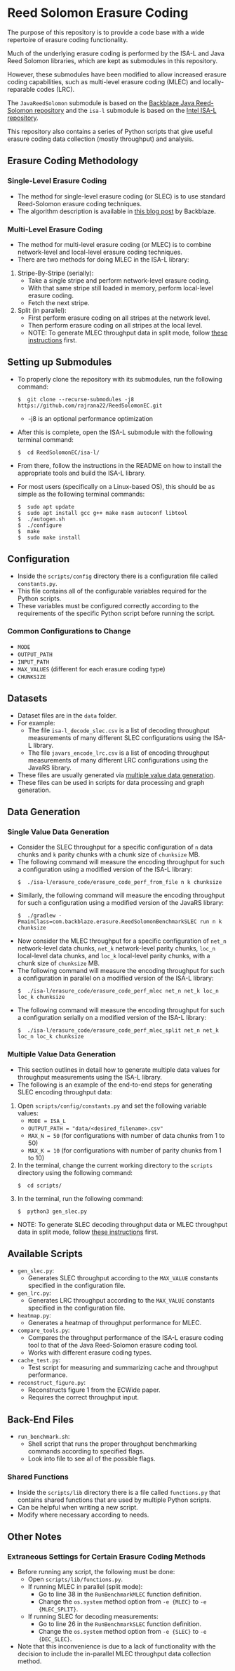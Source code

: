# Reed Solomon Erasure Coding

The purpose of this repository is to provide a code base with a wide repertoire of erasure coding functionality.

Much of the underlying erasure coding is performed by the ISA-L and Java Reed Solomon libraries, which are kept as submodules in this repository.

However, these submodules have been modified to allow increased erasure coding capabilities, such as multi-level erasure coding (MLEC) and locally-reparable codes (LRC).

The `JavaReedSolomon` submodule is based on the [Backblaze Java Reed-Solomon repository](https://github.com/Backblaze/JavaReedSolomon) and the `isa-l` submodule is based on the [Intel ISA-L repository](https://github.com/intel/isa-l).

This repository also contains a series of Python scripts that give useful erasure coding data collection (mostly throughput) and analysis.


## Erasure Coding Methodology

### Single-Level Erasure Coding

- The method for single-level erasure coding (or SLEC) is to use standard Reed-Solomon erasure coding techniques.
- The algorithm description is available in [this blog post](https://www.backblaze.com/blog/reed-solomon/) by Backblaze.


### Multi-Level Erasure Coding

- The method for multi-level erasure coding (or MLEC) is to combine network-level and local-level erasure coding techniques.
- There are two methods for doing MLEC in the ISA-L library:
1. Stripe-By-Stripe (serially):
    - Take a single stripe and perform network-level erasure coding.
    - With that same stripe still loaded in memory, perform local-level erasure coding.
    - Fetch the next stripe.
2. Split (in parallel):
    - First perform erasure coding on all stripes at the network level.
    - Then perform erasure coding on all stripes at the local level.
    - NOTE: To generate MLEC throughput data in split mode, follow [these instructions](#extraneous-settings-for-certain-erasure-coding-methods) first.


## Setting up Submodules

- To properly clone the repository with its submodules, run the following command:
    ```
    $  git clone --recurse-submodules -j8 https://github.com/rajrana22/ReedSolomonEC.git
    ```
    -  -j8 is an optional performance optimization
- After this is complete, open the ISA-L submodule with the following terminal command:
    ```
    $  cd ReedSolomonEC/isa-l/
    ```
- From there, follow the instructions in the README on how to install the appropriate tools and build the ISA-L library.
- For most users (specifically on a Linux-based OS), this should be as simple as the following terminal commands:

    ```
    $  sudo apt update
    $  sudo apt install gcc g++ make nasm autoconf libtool
    $  ./autogen.sh
    $  ./configure
    $  make
    $  sudo make install
    ```

## Configuration

- Inside the `scripts/config` directory there is a configuration file called `constants.py`.
- This file contains all of the configurable variables required for the Python scripts.
- These variables must be configured correctly according to the requirements of the specific Python script before running the script.

### Common Configurations to Change

- `MODE`
- `OUTPUT_PATH`
- `INPUT_PATH`
- `MAX_VALUES` (different for each erasure coding type)
- `CHUNKSIZE`

## Datasets

- Dataset files are in the `data` folder.
- For example:
    - The file `isa-l_decode_slec.csv` is a list of decoding throughput measurements of many different SLEC configurations using the ISA-L library.
    - The file `javars_encode_lrc.csv` is a list of encoding throughput measurements of many different LRC configurations using the JavaRS library.
- These files are usually generated via [multiple value data generation](#end-to-end-multiple-value-data-generation).
- These files can be used in scripts for data processing and graph generation.

## Data Generation

### Single Value Data Generation

- Consider the SLEC throughput for a specific configuration of `n` data chunks and `k` parity chunks with a chunk size of `chunksize` MB.
- The following command will measure the encoding throughput for such a configuration using a modified version of the ISA-L library:
    ```
    $  ./isa-l/erasure_code/erasure_code_perf_from_file n k chunksize
    ```
- Similarly, the following command will measure the encoding throughput for such a configuration using a modified version of the JavaRS library:
    ```
    $  ./gradlew -PmainClass=com.backblaze.erasure.ReedSolomonBenchmarkSLEC run n k chunksize
    ```
- Now consider the MLEC throughput for a specific configuration of `net_n` network-level data chunks, `net_k` network-level parity chunks, `loc_n` local-level data chunks, and `loc_k` local-level parity chunks, with a chunk size of `chunksize` MB.
- The following command will measure the encoding throughput for such a configuration in parallel on a modified version of the ISA-L library:
    ```
    $  ./isa-l/erasure_code/erasure_code_perf_mlec net_n net_k loc_n loc_k chunksize
    ```
- The following command will measure the encoding throughput for such a configuration serially on a modified version of the ISA-L library:
    ```
    $  ./isa-l/erasure_code/erasure_code_perf_mlec_split net_n net_k loc_n loc_k chunksize
    ```

### Multiple Value Data Generation

- This section outlines in detail how to generate multiple data values for throughput measurements using the ISA-L library.
- The following is an example of the end-to-end steps for generating SLEC encoding throughput data:
1. Open `scripts/config/constants.py` and set the following variable values:
    - `MODE = ISA_L`
    - `OUTPUT_PATH = "data/<desired_filename>.csv"`
    - `MAX_N = 50` (for configurations with number of data chunks from 1 to 50)
    - `MAX_K = 10` (for configurations with number of parity chunks from 1 to 10)
2. In the terminal, change the current working directory to the `scripts` directory using the following command:
    ```
    $  cd scripts/
    ```
3. In the terminal, run the following command:
    ```
    $  python3 gen_slec.py
    ```
- NOTE: To generate SLEC decoding throughput data or MLEC throughput data in split mode, follow [these instructions](#extraneous-settings-for-certain-erasure-coding-methods) first.

## Available Scripts

- `gen_slec.py`:
  - Generates SLEC throughput according to the `MAX_VALUE` constants specified in the configuration file.
- `gen_lrc.py`:
  - Generates LRC throughput according to the `MAX_VALUE` constants specified in the configuration file.
- `heatmap.py`:
  - Generates a heatmap of throughput performance for MLEC.
- `compare_tools.py`:
  - Compares the throughput performance of the ISA-L erasure coding tool to that of the Java Reed-Solomon erasure coding tool.
  - Works with different erasure coding types.
- `cache_test.py`:
  - Test script for measuring and summarizing cache and throughput performance.
- `reconstruct_figure.py`:
  - Reconstructs figure 1 from the ECWide paper.
  - Requires the correct throughput input.


## Back-End Files

- `run_benchmark.sh`:
  - Shell script that runs the proper throughput benchmarking commands according to specified flags.
  - Look into file to see all of the possible flags.

### Shared Functions

- Inside the `scripts/lib` directory there is a file called `functions.py` that contains shared functions that are used by multiple Python scripts.
- Can be helpful when writing a new script.
- Modify where necessary according to needs.

## Other Notes

### Extraneous Settings for Certain Erasure Coding Methods

- Before running any script, the following must be done:
    - Open `scripts/lib/functions.py`.
    - If running MLEC in parallel (split mode):
        - Go to line 38 in the `RunBenchmarkMLEC` function definition.
        - Change the `os.system` method option from `-e {MLEC}` to `-e {MLEC_SPLIT}`.
    - If running SLEC for decoding measurements:
        - Go to line 26 in the `RunBenchmarkSLEC` function definition.
        - Change the `os.system` method option from `-e {SLEC}` to `-e {DEC_SLEC}`.
- Note that this inconvenience is due to a lack of functionality with the decision to include the in-parallel MLEC throughput data collection method.

